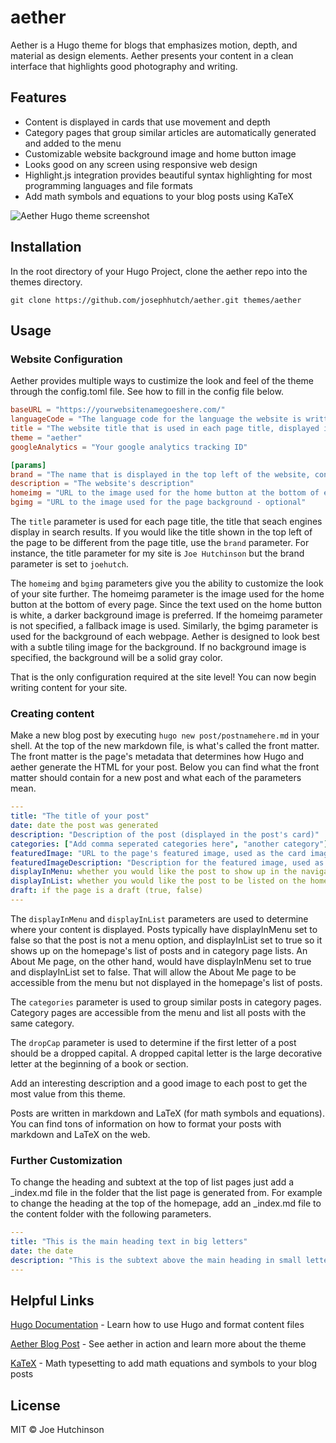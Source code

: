 # aether
Aether is a Hugo theme for blogs that emphasizes motion, depth, and material as design elements.  Aether presents your content in a clean interface that highlights good photography and writing.

## Features
 - Content is displayed in cards that use movement and depth
 - Category pages that group similar articles are automatically generated and added to the menu
 - Customizable website background image and home button image
 - Looks good on any screen using responsive web design
 - Highlight.js integration provides beautiful syntax highlighting for most programming languages and file formats
 - Add math symbols and equations to your blog posts using KaTeX 

![Aether Hugo theme screenshot](https://raw.githubusercontent.com/josephhutch/aether/master/images/screenshot.png?_sm_au_=iVVVRRW7D405F0fN)

## Installation
In the root directory of your Hugo Project, clone the aether repo into the themes directory.

```shell session
git clone https://github.com/josephhutch/aether.git themes/aether
```

## Usage
### Website Configuration
Aether provides multiple ways to custimize the look and feel of the theme through the config.toml file. See how to fill in the config file below.

```toml
baseURL = "https://yourwebsitenamegoeshere.com/"
languageCode = "The language code for the language the website is written in"
title = "The website title that is used in each page title, displayed in the browser tab and search results"
theme = "aether"
googleAnalytics = "Your google analytics tracking ID"

[params]
brand = "The name that is displayed in the top left of the website, consider it the website name"
description = "The website's description"
homeimg = "URL to the image used for the home button at the bottom of each post - optional"
bgimg = "URL to the image used for the page background - optional"
```

The `title` parameter is used for each page title, the title that seach engines display in search results. If you would like the title shown in the top left of the page to be different from the page title, use the `brand` parameter. For instance, the title parameter for my site is `Joe Hutchinson` but the brand parameter is set to `joehutch`.

The `homeimg` and `bgimg` parameters give you the ability to customize the look of your site further. The homeimg parameter is the image used for the home button at the bottom of every page. Since the text used on the home button is white, a darker background image is preferred. If the homeimg parameter is not specified, a fallback image is used. Similarly, the bgimg parameter is used for the background of each webpage. Aether is designed to look best with a subtle tiling image for the background. If no background image is specified, the background will be a solid gray color.

That is the only configuration required at the site level! You can now begin writing content for your site.

### Creating content
Make a new blog post by executing `hugo new post/postnamehere.md` in your shell. At the top of the new markdown file, is what's called the front matter. The front matter is the page's metadata that determines how Hugo and aether generate the HTML for your post. Below you can find what the front matter should contain for a new post and what each of the parameters mean.

```yaml
---
title: "The title of your post"
date: date the post was generated
description: "Description of the post (displayed in the post's card)"
categories: ["Add comma seperated categories here", "another category"]
featuredImage: "URL to the page's featured image, used as the card image and the image at the top of the article"
featuredImageDescription: "Description for the featured image, used as the alt text"
displayInMenu: whether you would like the post to show up in the navigation menu (true, false)
displayInList: whether you would like the post to be listed on the home page and category pages (true, false)
draft: if the page is a draft (true, false)
---
```

The `displayInMenu` and `displayInList` parameters are used to determine where your content is displayed. Posts typically have displayInMenu set to false so that the post is not a menu option, and displayInList set to true so it shows up on the homepage's list of posts and in category page lists. An About Me page, on the other hand, would have displayInMenu set to true and displayInList set to false.  That will allow the About Me page to be accessible from the menu but not displayed in the homepage's list of posts.

The `categories` parameter is used to group similar posts in category pages. Category pages are accessible from the menu and list all posts with the same category.

The `dropCap` parameter is used to determine if the first letter of a post should be a dropped capital. A dropped capital letter is the large decorative letter at the beginning of a book or section.

Add an interesting description and a good image to each post to get the most value from this theme.

Posts are written in markdown and LaTeX (for math symbols and equations). You can find tons of information on how to format your posts with markdown and LaTeX on the web.

### Further Customization
To change the heading and subtext at the top of list pages just add a \_index.md file in the folder that the list page is generated from.  For example to change the heading at the top of the homepage, add an \_index.md file to the content folder with the following parameters.

```yaml
---
title: "This is the main heading text in big letters"
date: the date
description: "This is the subtext above the main heading in small letters"
---
```

## Helpful Links
[Hugo Documentation](https://gohugo.io/documentation/) - Learn how to use Hugo and format content files

[Aether Blog Post](https://www.joehutch.com/posts/aether-theme/) - See aether in action and learn more about the theme

[KaTeX](https://katex.org/) - Math typesetting to add math equations and symbols to your blog posts

## License
MIT © Joe Hutchinson
